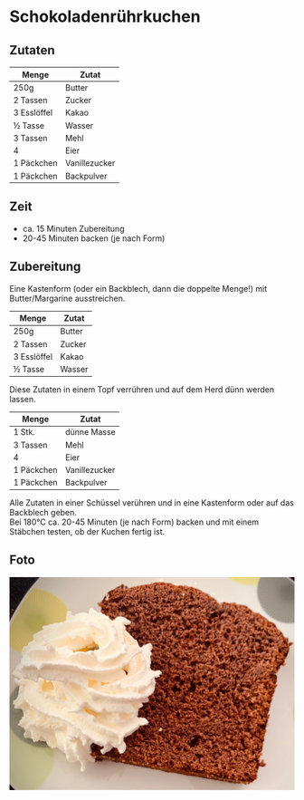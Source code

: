 # Schokoladenrührkuchen

## Zutaten

|Menge      |Zutat        |
|-----------|-------------|
|250g       |Butter       |
|2 Tassen   |Zucker       |
|3 Esslöffel|Kakao        |
|½ Tasse    |Wasser       |
|3 Tassen   |Mehl         |
|4          |Eier         |
|1 Päckchen |Vanillezucker|
|1 Päckchen |Backpulver   |

## Zeit

* ca. 15 Minuten Zubereitung
* 20-45 Minuten backen (je nach Form)

## Zubereitung

Eine Kastenform (oder ein Backblech, dann die doppelte Menge!) mit Butter/Margarine ausstreichen.

|Menge      |Zutat        |
|-----------|-------------|
|250g       |Butter       |
|2 Tassen   |Zucker       |
|3 Esslöffel|Kakao        |
|½ Tasse    |Wasser       |

Diese Zutaten in einem Topf verrühren und auf dem Herd dünn werden lassen.

|Menge      |Zutat        |
|-----------|-------------|
|1 Stk.     |dünne Masse  |
|3 Tassen   |Mehl         |
|4          |Eier         |
|1 Päckchen |Vanillezucker|
|1 Päckchen |Backpulver   |

Alle Zutaten in einer Schüssel verühren und in eine Kastenform oder auf das Backblech geben.  
Bei 180°C ca. 20-45 Minuten (je nach Form) backen und mit einem Stäbchen testen, ob der Kuchen fertig ist.

## Foto

![Schokoladenrührkuchen](Fotos/Schokoladenrührkuchen.jpg)